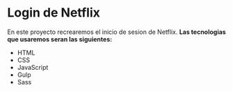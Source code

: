 # Login de Netflix

En este proyecto recrearemos el inicio de sesion de Netflix.
**Las tecnologias que usaremos seran las siguientes:**
* HTML
* CSS
* JavaScript
* Gulp
* Sass